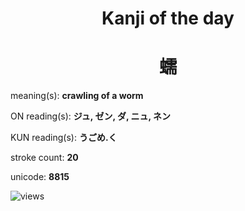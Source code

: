<h1 align="center">Kanji of the day</h1>
<h1 align="center">蠕</h1>
<p align="left">meaning(s): <b>crawling of a worm</b></p>
<p align="left">ON reading(s): <b>ジュ, ゼン, ダ, ニュ, ネン</b></p>
<p align="left">KUN reading(s): <b>うごめ.く</b></p>
<p align="left">stroke count: <b>20</b></p>
<p align="left">unicode: <b>8815</b></p>
<p align="left"><img src="https://komarev.com/ghpvc/?username=tristanwagner-kanjioftheday&label=Views&color=0e75b6&style=flat" alt="views"/></p>
